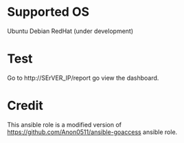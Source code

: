 # Supported OS

Ubuntu
Debian
RedHat (under development)

# Test

Go to http://SErVER_IP/report go view the dashboard.

# Credit

This ansible role is a modified version of https://github.com/Anon0511/ansible-goaccess ansible role.
